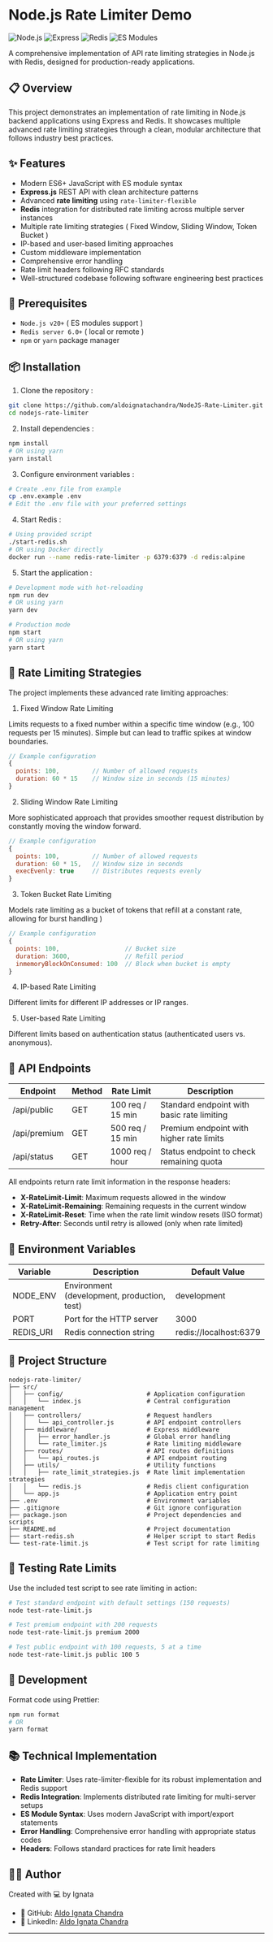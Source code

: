 # Node.js Rate Limiter Demo

![Node.js](https://img.shields.io/badge/Node.js-20.x-green)
![Express](https://img.shields.io/badge/Express-4.x-blue)
![Redis](https://img.shields.io/badge/Redis-4.x-red)
![ES Modules](https://img.shields.io/badge/ES%20Modules-%E2%9C%93-lightgrey)

A comprehensive implementation of API rate limiting strategies in Node.js with Redis, designed for production-ready applications.

## 📋 Overview

This project demonstrates an implementation of rate limiting in Node.js backend applications using Express and Redis. It showcases multiple advanced rate limiting strategies through a clean, modular architecture that follows industry best practices.

## ✨ Features

- Modern ES6+ JavaScript with ES module syntax
- **Express.js** REST API with clean architecture patterns
- Advanced **rate limiting** using `rate-limiter-flexible`
- **Redis** integration for distributed rate limiting across multiple server instances
- Multiple rate limiting strategies ( Fixed Window, Sliding Window, Token Bucket )
- IP-based and user-based limiting approaches
- Custom middleware implementation
- Comprehensive error handling
- Rate limit headers following RFC standards
- Well-structured codebase following software engineering best practices

## 🔧 Prerequisites

- `Node.js v20+` ( ES modules support )
- `Redis server 6.0+` ( local or remote )
- `npm` or `yarn` package manager

## 📦 Installation

1. Clone the repository :

```bash
git clone https://github.com/aldoignatachandra/NodeJS-Rate-Limiter.git
cd nodejs-rate-limiter
```

2. Install dependencies :

```bash
npm install
# OR using yarn
yarn install
```

3. Configure environment variables :

```bash
# Create .env file from example
cp .env.example .env
# Edit the .env file with your preferred settings
```

4. Start Redis :

```bash
# Using provided script
./start-redis.sh
# OR using Docker directly
docker run --name redis-rate-limiter -p 6379:6379 -d redis:alpine
```

5. Start the application :

```bash
# Development mode with hot-reloading
npm run dev
# OR using yarn
yarn dev

# Production mode
npm start
# OR using yarn
yarn start
```

## 🚦 Rate Limiting Strategies

The project implements these advanced rate limiting approaches:

1. Fixed Window Rate Limiting

Limits requests to a fixed number within a specific time window (e.g., 100 requests per 15 minutes). Simple but can lead to traffic spikes at window boundaries.

```javascript
// Example configuration
{
  points: 100,         // Number of allowed requests
  duration: 60 * 15    // Window size in seconds (15 minutes)
}
```

2. Sliding Window Rate Limiting

More sophisticated approach that provides smoother request distribution by constantly moving the window forward.

```javascript
// Example configuration
{
  points: 100,         // Number of allowed requests
  duration: 60 * 15,   // Window size in seconds
  execEvenly: true     // Distributes requests evenly
}
```

3. Token Bucket Rate Limiting

Models rate limiting as a bucket of tokens that refill at a constant rate, allowing for burst handling )

```javascript
// Example configuration
{
  points: 100,                  // Bucket size
  duration: 3600,               // Refill period
  inmemoryBlockOnConsumed: 100  // Block when bucket is empty
}
```

4. IP-based Rate Limiting

Different limits for different IP addresses or IP ranges.

5. User-based Rate Limiting

Different limits based on authentication status (authenticated users vs. anonymous).

## 📡 API Endpoints

| Endpoint     | Method | Rate Limit       | Description                                |
| ------------ | ------ | ---------------- | ------------------------------------------ |
| /api/public  | GET    | 100 req / 15 min | Standard endpoint with basic rate limiting |
| /api/premium | GET    | 500 req / 15 min | Premium endpoint with higher rate limits   |
| /api/status  | GET    | 1000 req / hour  | Status endpoint to check remaining quota   |

All endpoints return rate limit information in the response headers:

- **X-RateLimit-Limit**: Maximum requests allowed in the window
- **X-RateLimit-Remaining**: Remaining requests in the current window
- **X-RateLimit-Reset**: Time when the rate limit window resets (ISO format)
- **Retry-After**: Seconds until retry is allowed (only when rate limited)

## 🔑 Environment Variables

| Variable  | Description                                 | Default Value          |
| --------- | ------------------------------------------- | ---------------------- |
| NODE_ENV  | Environment (development, production, test) | development            |
| PORT      | Port for the HTTP server                    | 3000                   |
| REDIS_URI | Redis connection string                     | redis://localhost:6379 |

## 📁 Project Structure

```
nodejs-rate-limiter/
├── src/
│   ├── config/                       # Application configuration
│   │   └── index.js                  # Central configuration management
│   ├── controllers/                  # Request handlers
│   │   └── api_controller.js         # API endpoint controllers
│   ├── middleware/                   # Express middleware
│   │   ├── error_handler.js          # Global error handling
│   │   └── rate_limiter.js           # Rate limiting middleware
│   ├── routes/                       # API routes definitions
│   │   └── api_routes.js             # API endpoint routing
│   ├── utils/                        # Utility functions
│   │   ├── rate_limit_strategies.js  # Rate limit implementation strategies
│   │   └── redis.js                  # Redis client configuration
│   └── app.js                        # Application entry point
├── .env                              # Environment variables
├── .gitignore                        # Git ignore configuration
├── package.json                      # Project dependencies and scripts
├── README.md                         # Project documentation
├── start-redis.sh                    # Helper script to start Redis
└── test-rate-limit.js                # Test script for rate limiting
```

## 🧪 Testing Rate Limits

Use the included test script to see rate limiting in action:

```bash
# Test standard endpoint with default settings (150 requests)
node test-rate-limit.js

# Test premium endpoint with 200 requests
node test-rate-limit.js premium 2000

# Test public endpoint with 100 requests, 5 at a time
node test-rate-limit.js public 100 5
```

## 🔧 Development

Format code using Prettier:

```bash
npm run format
# OR
yarn format
```

## 📚 Technical Implementation

- **Rate Limiter**: Uses rate-limiter-flexible for its robust implementation and Redis support
- **Redis Integration**: Implements distributed rate limiting for multi-server setups
- **ES Module Syntax**: Uses modern JavaScript with import/export statements
- **Error Handling**: Comprehensive error handling with appropriate status codes
- **Headers**: Follows standard practices for rate limit headers

## 👨‍💻 Author

Created with 💻 by Ignata

- 📂 GitHub: [Aldo Ignata Chandra](https://github.com/aldoignatachandra)
- 💼 LinkedIn: [Aldo Ignata Chandra](https://linkedin.com/in/aldoignatachandra)

---
